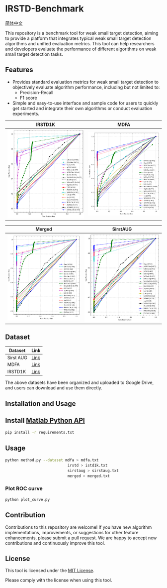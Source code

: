# IRSTD-Benchmark

[简体中文](./README-zh.md)

This repository is a benchmark tool for weak small target detection, aiming to provide a platform that integrates typical weak small target detection algorithms and unified evaluation metrics. This tool can help researchers and developers evaluate the performance of different algorithms on weak small target detection tasks.

## Features
- Provides standard evaluation metrics for weak small target detection to objectively evaluate algorithm performance, including but not limited to:
  - Precision-Recall
  - F1 score
- Simple and easy-to-use interface and sample code for users to quickly get started and integrate their own algorithms or conduct evaluation experiments.


| IRSTD1K                      | MDFA                          |
|------------------------------|-------------------------------|
| ![Image 1 Description](figs/IRSTD_roc.png) | ![Image 2 Description](figs/mdfa_roc.png) |

| Merged                        | SirstAUG                        |
|-------------------------------|---------------------------------|
| ![Image 3 Description](figs/merged_roc.png) | ![Image 4 Description](figs/sirstaug_roc.png) |


## Dataset

| Dataset      | Link |
| ----------- | ----------- |
| Sirst AUG      | [Link](https://github.com/Tianfang-Zhang/AGPCNet)       |
| MDFA   | [Link](https://github.com/wanghuanphd/MDvsFA_cGAN)        |
| IRSTD1K   | [Link](https://github.com/RuiZhang97/ISNet)        |

The above datasets have been organized and uploaded to Google Drive, and users can download and use them directly.

## Installation and Usage

## Install [Matlab Python API](https://ww2.mathworks.cn/help/matlab/matlab_external/install-the-matlab-engine-for-python.html)
```bash
pip install -r requirements.txt
```

## Usage
```bash
python method.py --dataset mdfa > mdfa.txt
                            irstd > istd1k.txt
                            sirstaug > sirstaug.txt
                            merged > merged.txt 
```

### Plot ROC curve

```bash 
python plot_curve.py
```

## Contribution

Contributions to this repository are welcome! If you have new algorithm implementations, improvements, or suggestions for other feature enhancements, please submit a pull request. We are happy to accept new contributions and continuously improve this tool.

## License

This tool is licensed under the [MIT License](LICENSE).

Please comply with the license when using this tool.
```